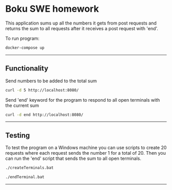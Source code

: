 # Boku SWE homework
This application sums up all the numbers it gets from post requests and returns the sum to 
all requests after it receives a post request with 'end'.

To run program:
```bash
docker-compose up
```
---

## Functionality
Send numbers to be added to the total sum
```bash
curl -d 5 http://localhost:8080/
```
Send 'end' keyword for the program to respond to all open terminals with the current sum
```bash
curl -d end http://localhost:8080/
```
---

## Testing
To test the program on a Windows machine you can use scripts to create 20 requests where each request sends the number
1 for a total of 20. Then you can run the 'end' script that sends the sum to all open terminals.
```bash
./createTerminals.bat
```
```bash
./endTerminal.bat
```
---